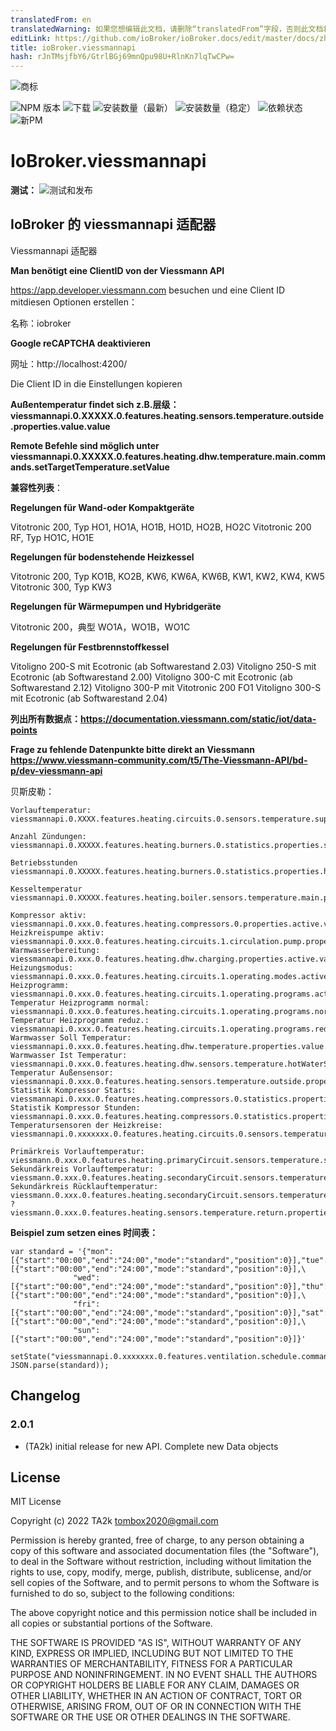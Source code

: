 ```yaml
---
translatedFrom: en
translatedWarning: 如果您想编辑此文档，请删除“translatedFrom”字段，否则此文档将再次自动翻译
editLink: https://github.com/ioBroker/ioBroker.docs/edit/master/docs/zh-cn/adapterref/iobroker.viessmannapi/README.md
title: ioBroker.viessmannapi
hash: rJnTMsjfbY6/GtrlBGj69mnQpu98U+RlnKn7lqTwCPw=
---
```

![商标](../../../en/adapterref/iobroker.viessmannapi/admin/viessmannapi.png)

![NPM 版本](https://img.shields.io/npm/v/iobroker.viessmannapi.svg)
![下载](https://img.shields.io/npm/dm/iobroker.viessmannapi.svg)
![安装数量（最新）](https://iobroker.live/badges/viessmannapi-installed.svg)
![安装数量（稳定）](https://iobroker.live/badges/viessmannapi-stable.svg)
![依赖状态](https://img.shields.io/david/TA2k/iobroker.viessmannapi.svg)
![新PM](https://nodei.co/npm/iobroker.viessmannapi.png?downloads=true)

# IoBroker.viessmannapi
**测试：** ![测试和发布](https://github.com/TA2k/ioBroker.viessmannapi/workflows/Test%20and%20Release/badge.svg)

## IoBroker 的 viessmannapi 适配器
Viessmannapi 适配器

**Man benötigt eine ClientID von der Viessmann API**

https://app.developer.viessmann.com besuchen und eine Client ID mitdiesen Optionen erstellen：

名称：iobroker

**Google reCAPTCHA deaktivieren**

网址：http://localhost:4200/

Die Client ID in die Einstellungen kopieren

**Außentemperatur findet sich z.B.层级：viessmannapi.0.XXXXX.0.features.heating.sensors.temperature.outside.properties.value.value**

**Remote Befehle sind möglich unter viessmannapi.0.XXXXX.0.features.heating.dhw.temperature.main.commands.setTargetTemperature.setValue**

**兼容性列表**：

**Regelungen für Wand-oder Kompaktgeräte**

Vitotronic 200, Typ HO1, HO1A, HO1B, HO1D, HO2B, HO2C Vitotronic 200 RF, Typ HO1C, HO1E

**Regelungen für bodenstehende Heizkessel**

Vitotronic 200, Typ KO1B, KO2B, KW6, KW6A, KW6B, KW1, KW2, KW4, KW5 Vitotronic 300, Typ KW3

**Regelungen für Wärmepumpen und Hybridgeräte**

Vitotronic 200，典型 WO1A，WO1B，WO1C

**Regelungen für Festbrennstoffkessel**

Vitoligno 200-S mit Ecotronic (ab Softwarestand 2.03) Vitoligno 250-S mit Ecotronic (ab Softwarestand 2.00) Vitoligno 300-C mit Ecotronic (ab Softwarestand 2.12) Vitoligno 300-P mit Vitotronic 200 FO1 Vitoligno 300-S mit Ecotronic (ab Softwarestand 2.04)

**列出所有数据点：https://documentation.viessmann.com/static/iot/data-points**

**Frage zu fehlende Datenpunkte bitte direkt an Viessmann https://www.viessmann-community.com/t5/The-Viessmann-API/bd-p/dev-viessmann-api**

贝斯皮勒：

```
Vorlauftemperatur:
viessmannapi.0.XXXX.features.heating.circuits.0.sensors.temperature.supply.properties.value.value,

Anzahl Zündungen:
viessmannapi.0.XXXXX.features.heating.burners.0.statistics.properties.starts.value

Betriebsstunden
viessmannapi.0.XXXXX.features.heating.burners.0.statistics.properties.hours.value

Kesseltemperatur
viessmannapi.0.XXXXX.features.heating.boiler.sensors.temperature.main.properties.unit.value

Kompressor aktiv:		viessmannapi.0.xxx.0.features.heating.compressors.0.properties.active.value
Heizkreispumpe aktiv:		viessmannapi.0.xxx.0.features.heating.circuits.1.circulation.pump.properties.status.value
Warmwasserbereitung:		viessmannapi.0.xxx.0.features.heating.dhw.charging.properties.active.value
Heizungsmodus:			viessmannapi.0.xxx.0.features.heating.circuits.1.operating.modes.active.properties.value.value
Heizprogramm:			viessmannapi.0.xxx.0.features.heating.circuits.1.operating.programs.active.properties.value.value
Temperatur Heizprogramm normal:	viessmannapi.0.xxx.0.features.heating.circuits.1.operating.programs.normal.properties.temperature.value
Temperatur Heizprogramm reduz.:	viessmannapi.0.xxx.0.features.heating.circuits.1.operating.programs.reduced.properties.temperature.value
Warmwasser Soll Temperatur:	viessmannapi.0.xxx.0.features.heating.dhw.temperature.properties.value.value
Warmwasser Ist Temperatur:	viessmannapi.0.xxx.0.features.heating.dhw.sensors.temperature.hotWaterStorage.properties.value.value
Temperatur Außensensor:		viessmannapi.0.xxx.0.features.heating.sensors.temperature.outside.properties.value.value
Statistik Kompressor Starts:	viessmannapi.0.xxx.0.features.heating.compressors.0.statistics.properties.starts.value
Statistik Kompressor Stunden:	viessmannapi.0.xxx.0.features.heating.compressors.0.statistics.properties.hours.value
Temperatursensoren der Heizkreise:   viessmannapi.0.xxxxxxx.0.features.heating.circuits.0.sensors.temperature.supply.properties.value.value

Primärkreis Vorlauftemperatur:		viessmann.0.xxx.0.features.heating.primaryCircuit.sensors.temperature.supply.properties.value.value
Sekundärkreis Vorlauftemperatur:	viessmann.0.xxx.0.features.heating.secondaryCircuit.sensors.temperature.supply.properties.value.value
Sekundärkreis Rücklauftemperatur:	viessmann.0.xxx.0.features.heating.secondaryCircuit.sensors.temperature.return.properties.value.value
?					viessmann.0.xxx.0.features.heating.sensors.temperature.return.properties.value.value

```

**Beispiel zum setzen eines 时间表：**

```
var standard = '{"mon":[{"start":"00:00","end":"24:00","mode":"standard","position":0}],"tue":[{"start":"00:00","end":"24:00","mode":"standard","position":0}],\
              "wed":[{"start":"00:00","end":"24:00","mode":"standard","position":0}],"thu":[{"start":"00:00","end":"24:00","mode":"standard","position":0}],\
              "fri":[{"start":"00:00","end":"24:00","mode":"standard","position":0}],"sat":[{"start":"00:00","end":"24:00","mode":"standard","position":0}],\
              "sun":[{"start":"00:00","end":"24:00","mode":"standard","position":0}]}'

setState("viessmannapi.0.xxxxxxx.0.features.ventilation.schedule.commands.setSchedule.setValue", JSON.parse(standard));
```

## Changelog

### 2.0.1

-   (TA2k) initial release for new API. Complete new Data objects

## License

MIT License

Copyright (c) 2022 TA2k <tombox2020@gmail.com>

Permission is hereby granted, free of charge, to any person obtaining a copy
of this software and associated documentation files (the "Software"), to deal
in the Software without restriction, including without limitation the rights
to use, copy, modify, merge, publish, distribute, sublicense, and/or sell
copies of the Software, and to permit persons to whom the Software is
furnished to do so, subject to the following conditions:

The above copyright notice and this permission notice shall be included in all
copies or substantial portions of the Software.

THE SOFTWARE IS PROVIDED "AS IS", WITHOUT WARRANTY OF ANY KIND, EXPRESS OR
IMPLIED, INCLUDING BUT NOT LIMITED TO THE WARRANTIES OF MERCHANTABILITY,
FITNESS FOR A PARTICULAR PURPOSE AND NONINFRINGEMENT. IN NO EVENT SHALL THE
AUTHORS OR COPYRIGHT HOLDERS BE LIABLE FOR ANY CLAIM, DAMAGES OR OTHER
LIABILITY, WHETHER IN AN ACTION OF CONTRACT, TORT OR OTHERWISE, ARISING FROM,
OUT OF OR IN CONNECTION WITH THE SOFTWARE OR THE USE OR OTHER DEALINGS IN THE
SOFTWARE.